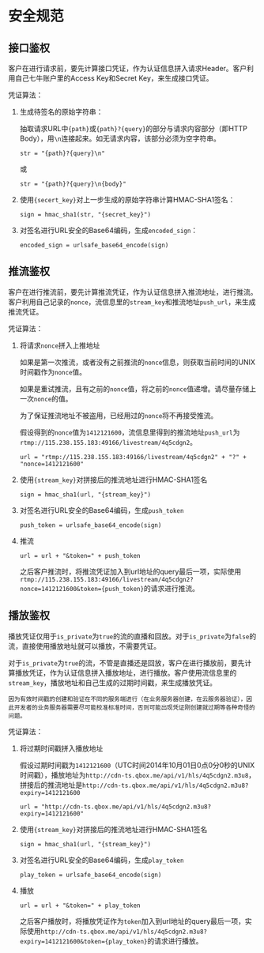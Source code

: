 # 安全规范

## 接口鉴权

客户在进行请求前，要先计算接口凭证，作为认证信息拼入请求Header。客户利用自己七牛账户里的Access Key和Secret Key，来生成接口凭证。

凭证算法：

 1. 生成待签名的原始字符串：

    抽取请求URL中`{path}`或`{path}?{query}`的部分与请求内容部分（即HTTP Body），用`\n`连接起来。如无请求内容，该部分必须为空字符串。

    `str = "{path}?{query}\n"`

    或

    `str = "{path}?{query}\n{body}"`

 2. 使用`{secert_key}`对上一步生成的原始字符串计算HMAC-SHA1签名：

    `sign = hmac_sha1(str, "{secret_key}")`

 3. 对签名进行URL安全的Base64编码，生成`encoded_sign`：

    `encoded_sign = urlsafe_base64_encode(sign)`

## 推流鉴权

客户在进行推流前，要先计算推流凭证，作为认证信息拼入推流地址，进行推流。客户利用自己记录的`nonce`，流信息里的`stream_key`和推流地址`push_url`，来生成推流凭证。

凭证算法：

 1. 将请求`nonce`拼入上推地址

    如果是第一次推流，或者没有之前推流的`nonce`信息，则获取当前时间的UNIX时间戳作为`nonce`值。

    如果是重试推流，且有之前的`nonce`值，将之前的`nonce`值递增。请尽量存储上一次`nonce`的值。

    为了保证推流地址不被盗用，已经用过的`nonce`将不再接受推流。

    假设得到的`nonce`值为`1412121600`，流信息里得到的推流地址`push_url`为`rtmp://115.238.155.183:49166/livestream/4q5cdgn2`。

    `url = "rtmp://115.238.155.183:49166/livestream/4q5cdgn2" + "?" + "nonce=1412121600"`

 2. 使用`{stream_key}`对拼接后的推流地址进行HMAC-SHA1签名

    `sign = hmac_sha1(url, "{stream_key}")`

 3. 对签名进行URL安全的Base64编码，生成`push_token`

    `push_token = urlsafe_base64_encode(sign)`

 4. 推流

    `url = url + "&token=" + push_token`

    之后客户推流时，将推流凭证加入到url地址的query最后一项，实际使用`rtmp://115.238.155.183:49166/livestream/4q5cdgn2?nonce=1412121600&token={push_token}`的请求进行推流。

## 播放鉴权

播放凭证仅用于`is_private`为`true`的流的直播和回放。对于`is_private`为`false`的流，直接使用播放地址就可以播放，不需要凭证。

对于`is_private`为`true`的流，不管是直播还是回放，客户在进行播放前，要先计算播放凭证，作为认证信息拼入播放地址，进行播放。客户使用流信息里的`stream_key`，播放地址和自己生成的过期时间戳，来生成播放凭证。

`因为有效时间戳的创建和验证在不同的服务端进行（在业务服务器创建，在云服务器验证），因此开发者的业务服务器需要尽可能校准标准时间，否则可能出现凭证刚创建就过期等各种奇怪的问题。`

凭证算法：

 1. 将过期时间戳拼入播放地址

    假设过期时间戳为`1412121600`（UTC时间2014年10月01日0点0分0秒的UNIX时间戳），播放地址为`http://cdn-ts.qbox.me/api/v1/hls/4q5cdgn2.m3u8`，拼接后的推流地址是`http://cdn-ts.qbox.me/api/v1/hls/4q5cdgn2.m3u8?expiry=1412121600`

    `url = "http://cdn-ts.qbox.me/api/v1/hls/4q5cdgn2.m3u8?expiry=1412121600"`

 2. 使用`{stream_key}`对拼接后的推流地址进行HMAC-SHA1签名

    `sign = hmac_sha1(url, "{stream_key}")`

 3. 对签名进行URL安全的Base64编码，生成`play_token`

    `play_token = urlsafe_base64_encode(sign)`

 4. 播放

    `url = url + "&token=" + play_token`

    之后客户播放时，将播放凭证作为`token`加入到url地址的query最后一项，实际使用`http://cdn-ts.qbox.me/api/v1/hls/4q5cdgn2.m3u8?expiry=1412121600&token={play_token}`的请求进行播放。
